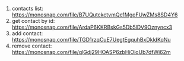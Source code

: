 1. contacts list: https://monosnap.com/file/B7UQutckctvmQe1MgoFUwZMs8SD4Y6
2. get contact by id: https://monosnap.com/file/ArdaP6KKRBskGs5Db5lDV9Oznyncx3
3. add contact: https://monosnap.com/file/TGD1rzqCuE7UegtEgquhBxDkldKqNu
4. remove contact: https://monosnap.com/file/qlGdj29HOASP6zbHiOioUb7dfWi62m

